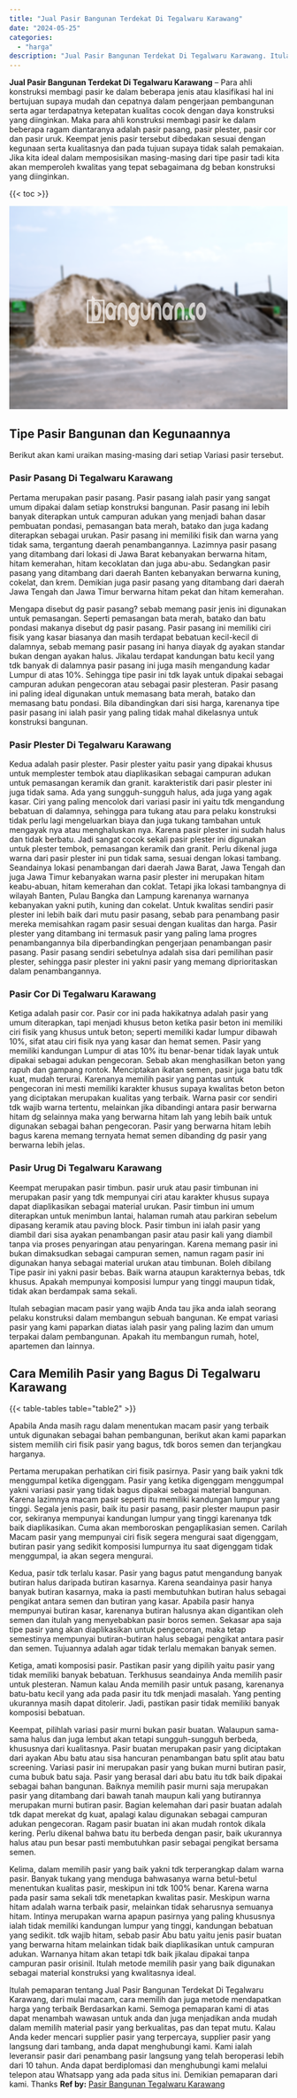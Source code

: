 ```yaml
---
title: "Jual Pasir Bangunan Terdekat Di Tegalwaru Karawang"
date: "2024-05-25"
categories: 
  - "harga"
description: "Jual Pasir Bangunan Terdekat Di Tegalwaru Karawang. Itulah pemaparan tentang Jual Pasir Bangunan Terdekat Di Tegalwaru Karawang, dari mulai macam, cara memil..."
---
```


**Jual Pasir Bangunan Terdekat Di Tegalwaru Karawang** – Para ahli konstruksi membagi pasir ke dalam beberapa jenis atau klasifikasi hal ini bertujuan supaya mudah dan cepatnya dalam pengerjaan pembangunan serta agar terdapatnya ketepatan kualitas cocok dengan daya konstruksi yang diinginkan. Maka para ahli konstruksi membagi pasir ke dalam beberapa ragam diantaranya adalah pasir pasang, pasir plester, pasir cor dan pasir uruk. Keempat jenis pasir tersebut dibedakan sesuai dengan kegunaan serta kualitasnya dan pada tujuan supaya tidak salah pemakaian. Jika kita ideal dalam memposisikan masing-masing dari tipe pasir tadi kita akan memperoleh kwalitas yang tepat sebagaimana dg beban konstruksi yang diinginkan.

{{< toc >}}

![Jual Pasir Bangunan Terdekat Di Tegalwaru Karawang](/images/jual-pasir-bangunan-07.png)

## Tipe Pasir Bangunan dan Kegunaannya

Berikut akan kami uraikan masing-masing dari setiap Variasi pasir tersebut.

### Pasir Pasang Di Tegalwaru Karawang

Pertama merupakan pasir pasang. Pasir pasang ialah pasir yang sangat umum dipakai dalam setiap konstruksi bangunan. Pasir pasang ini lebih banyak diterapkan untuk campuran adukan yang menjadi bahan dasar pembuatan pondasi, pemasangan bata merah, batako dan juga kadang diterapkan sebagai urukan. Pasir pasang ini memiliki fisik dan warna yang tidak sama, tergantung daerah penambangannya. Lazimnya pasir pasang yang ditambang dari lokasi di Jawa Barat kebanyakan berwarna hitam, hitam kemerahan, hitam kecoklatan dan juga abu-abu. Sedangkan pasir pasang yang ditambang dari daerah Banten kebanyakan berwarna kuning, cokelat, dan krem. Demikian juga pasir pasang yang ditambang dari daerah Jawa Tengah dan Jawa Timur berwarna hitam pekat dan hitam kemerahan.

Mengapa disebut dg pasir pasang? sebab memang pasir jenis ini digunakan untuk pemasangan. Seperti pemasangan bata merah, batako dan batu pondasi makanya disebut dg pasir pasang. Pasir pasang ini memiliki ciri fisik yang kasar biasanya dan masih terdapat bebatuan kecil-kecil di dalamnya, sebab memang pasir pasang ini hanya diayak dg ayakan standar bukan dengan ayakan halus. Jikalau terdapat kandungan batu kecil yang tdk banyak di dalamnya pasir pasang ini juga masih mengandung kadar Lumpur di atas 10%. Sehingga tipe pasir ini tdk layak untuk dipakai sebagai campuran adukan pengecoran atau sebagai pasir plesteran. Pasir pasang ini paling ideal digunakan untuk memasang bata merah, batako dan memasang batu pondasi. Bila dibandingkan dari sisi harga, karenanya tipe pasir pasang ini ialah pasir yang paling tidak mahal dikelasnya untuk konstruksi bangunan.

### Pasir Plester Di Tegalwaru Karawang

Kedua adalah pasir plester. Pasir plester yaitu pasir yang dipakai khusus untuk memplester tembok atau diaplikasikan sebagai campuran adukan untuk pemasangan keramik dan granit. karakteristik dari pasir plester ini juga tidak sama. Ada yang sungguh-sungguh halus, ada juga yang agak kasar. Ciri yang paling mencolok dari variasi pasir ini yaitu tdk mengandung bebatuan di dalamnya, sehingga para tukang atau para pelaku konstruksi tidak perlu lagi mengeluarkan biaya dan juga tukang tambahan untuk mengayak nya atau menghaluskan nya. Karena pasir plester ini sudah halus dan tidak berbatu. Jadi sangat cocok sekali pasir plester ini digunakan untuk plester tembok, pemasangan keramik dan granit. Perlu dikenal juga warna dari pasir plester ini pun tidak sama, sesuai dengan lokasi tambang. Seandainya lokasi penambangan dari daerah Jawa Barat, Jawa Tengah dan juga Jawa Timur kebanyakan warna pasir plester ini merupakan hitam keabu-abuan, hitam kemerahan dan coklat. Tetapi jika lokasi tambangnya di wilayah Banten, Pulau Bangka dan Lampung karenanya warnanya kebanyakan yakni putih, kuning dan cokelat. Untuk kwalitas sendiri pasir plester ini lebih baik dari mutu pasir pasang, sebab para penambang pasir mereka memisahkan ragam pasir sesuai dengan kualitas dan harga. Pasir plester yang ditambang ini termasuk pasir yang paling lama progres penambangannya bila diperbandingkan pengerjaan penambangan pasir pasang. Pasir pasang sendiri sebetulnya adalah sisa dari pemilihan pasir plester, sehingga pasir plester ini yakni pasir yang memang diprioritaskan dalam penambangannya.

### Pasir Cor Di Tegalwaru Karawang

Ketiga adalah pasir cor. Pasir cor ini pada hakikatnya adalah pasir yang umum diterapkan, tapi menjadi khusus beton ketika pasir beton ini memiliki ciri fisik yang khusus untuk beton; seperti memiliki kadar lumpur dibawah 10%, sifat atau ciri fisik nya yang kasar dan hemat semen. Pasir yang memiliki kandungan Lumpur di atas 10% itu benar-benar tidak layak untuk dipakai sebagai adukan pengecoran. Sebab akan menghasilkan beton yang rapuh dan gampang rontok. Menciptakan ikatan semen, pasir juga batu tdk kuat, mudah terurai. Karenanya memilih pasir yang pantas untuk pengecoran ini mesti memiliki karakter khusus supaya kwalitas beton beton yang diciptakan merupakan kualitas yang terbaik. Warna pasir cor sendiri tdk wajib warna tertentu, melainkan jika dibandingi antara pasir berwarna hitam dg selainnya maka yang berwarna hitam lah yang lebih baik untuk digunakan sebagai bahan pengecoran. Pasir yang berwarna hitam lebih bagus karena memang ternyata hemat semen dibanding dg pasir yang berwarna lebih jelas.

### Pasir Urug Di Tegalwaru Karawang

Keempat merupakan pasir timbun. pasir uruk atau pasir timbunan ini merupakan pasir yang tdk mempunyai ciri atau karakter khusus supaya dapat diaplikasikan sebagai material urukan. Pasir timbun ini umum diterapkan untuk menimbun lantai, halaman rumah atau parkiran sebelum dipasang keramik atau paving block. Pasir timbun ini ialah pasir yang diambil dari sisa ayakan penambangan pasir atau pasir kali yang diambil tanpa via proses penyaringan atau penyaringan. Karena memang pasir ini bukan dimaksudkan sebagai campuran semen, namun ragam pasir ini digunakan hanya sebagai material urukan atau timbunan. Boleh dibilang Tipe pasir ini yakni pasir bebas. Baik warna ataupun karakternya bebas, tdk khusus. Apakah mempunyai komposisi lumpur yang tinggi maupun tidak, tidak akan berdampak sama sekali.

Itulah sebagian macam pasir yang wajib Anda tau jika anda ialah seorang pelaku konstruksi dalam membangun sebuah bangunan. Ke empat variasi pasir yang kami paparkan diatas ialah pasir yang paling lazim dan umum terpakai dalam pembangunan. Apakah itu membangun rumah, hotel, apartemen dan lainnya.

## Cara Memilih Pasir yang Bagus Di Tegalwaru Karawang

{{< table-tables table="table2" >}}

Apabila Anda masih ragu dalam menentukan macam pasir yang terbaik untuk digunakan sebagai bahan pembangunan, berikut akan kami paparkan sistem memilih ciri fisik pasir yang bagus, tdk boros semen dan terjangkau harganya.

Pertama merupakan perhatikan ciri fisik pasirnya. Pasir yang baik yakni tdk menggumpal ketika digenggam. Pasir yang ketika digenggam menggumpal yakni variasi pasir yang tidak bagus dipakai sebagai material bangunan. Karena lazimnya macam pasir seperti itu memiliki kandungan lumpur yang tinggi. Segala jenis pasir, baik itu pasir pasang, pasir plester maupun pasir cor, sekiranya mempunyai kandungan lumpur yang tinggi karenanya tdk baik diaplikasikan. Cuma akan memboroskan pengaplikasian semen. Carilah Macam pasir yang mempunyai ciri fisik segera mengurai saat digenggam, butiran pasir yang sedikit komposisi lumpurnya itu saat digenggam tidak menggumpal, ia akan segera mengurai.

Kedua, pasir tdk terlalu kasar. Pasir yang bagus patut mengandung banyak butiran halus daripada butiran kasarnya. Karena seandainya pasir hanya banyak butiran kasarnya, maka ia pasti membutuhkan butiran halus sebagai pengikat antara semen dan butiran yang kasar. Apabila pasir hanya mempunyai butiran kasar, karenanya butiran halusnya akan digantikan oleh semen dan itulah yang menyebabkan pasir boros semen. Sekasar apa saja tipe pasir yang akan diaplikasikan untuk pengecoran, maka tetap semestinya mempunyai butiran-butiran halus sebagai pengikat antara pasir dan semen. Tujuannya adalah agar tidak terlalu memakan banyak semen.

Ketiga, amati komposisi pasir. Pastikan pasir yang dipilih yaitu pasir yang tidak memiliki banyak bebatuan. Terkhusus seandainya Anda memilih pasir untuk plesteran. Namun kalau Anda memilih pasir untuk pasang, karenanya batu-batu kecil yang ada pada pasir itu tdk menjadi masalah. Yang penting ukurannya masih dapat ditolerir. Jadi, pastikan pasir tidak memiliki banyak komposisi bebatuan.

Keempat, pilihlah variasi pasir murni bukan pasir buatan. Walaupun sama-sama halus dan juga lembut akan tetapi sungguh-sungguh berbeda, khususnya dari kualitasnya. Pasir buatan merupakan pasir yang diciptakan dari ayakan Abu batu atau sisa hancuran penambangan batu split atau batu screening. Variasi pasir ini merupakan pasir yang bukan murni butiran pasir, cuma bubuk batu saja. Pasir yang berasal dari abu batu itu tdk baik dipakai sebagai bahan bangunan. Baiknya memilih pasir murni saja merupakan pasir yang ditambang dari bawah tanah maupun kali yang butirannya merupakan murni butiran pasir. Bagian kelemahan dari pasir buatan adalah tdk dapat merekat dg kuat, apalagi kalau digunakan sebagai campuran adukan pengecoran. Ragam pasir buatan ini akan mudah rontok dikala kering. Perlu dikenal bahwa batu itu berbeda dengan pasir, baik ukurannya halus atau pun besar pasti membutuhkan pasir sebagai pengikat bersama semen.

Kelima, dalam memilih pasir yang baik yakni tdk terperangkap dalam warna pasir. Banyak tukang yang menduga bahwasanya warna betul-betul menentukan kualitas pasir, meskipun ini tdk 100% benar. Karena warna pada pasir sama sekali tdk menetapkan kwalitas pasir. Meskipun warna hitam adalah warna terbaik pasir, melainkan tidak seharusnya semuanya hitam. Intinya merupakan warna apapun pasirnya yang paling khususnya ialah tidak memiliki kandungan lumpur yang tinggi, kandungan bebatuan yang sedikit. tdk wajib hitam, sebab pasir Abu batu yaitu jenis pasir buatan yang berwarna hitam melainkan tidak baik diaplikasikan untuk campuran adukan. Warnanya hitam akan tetapi tdk baik jikalau dipakai tanpa campuran pasir orisinil. Itulah metode memilih pasir yang baik digunakan sebagai material konstruksi yang kwalitasnya ideal.

Itulah pemaparan tentang Jual Pasir Bangunan Terdekat Di Tegalwaru Karawang, dari mulai macam, cara memilih dan juga metode mendapatkan harga yang terbaik Berdasarkan kami. Semoga pemaparan kami di atas dapat menambah wawasan untuk anda dan juga menjadikan anda mudah dalam memilih material pasir yang berkualitas, pas dan tepat mutu. Kalau Anda keder mencari supplier pasir yang terpercaya, supplier pasir yang langsung dari tambang, anda dapat menghubungi kami. Kami ialah leveransir pasir dari penambang pasir langsung yang telah beroperasi lebih dari 10 tahun. Anda dapat berdiplomasi dan menghubungi kami melalui telepon atau Whatsapp yang ada pada situs ini. Demikian pemaparan dari kami. Thanks
**Ref by:** [Pasir Bangunan Tegalwaru Karawang](https://id.wikipedia.org/wiki/Pasir)
